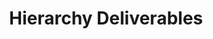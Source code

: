 ---
layout: default
type: deliverables
sortorder: 2.9
title: "Hierarchy Deliverables"
deck: "Page layout grids create structure and harmony on the page."
resources: |

---